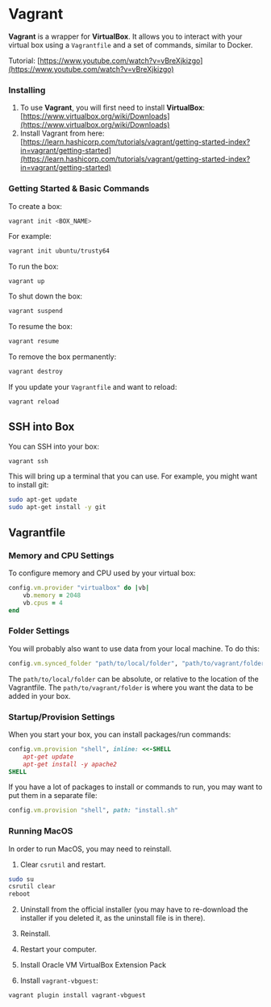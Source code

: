 # Vagrant

**Vagrant** is a wrapper for **VirtualBox**. It allows you to interact with your virtual box using a `Vagrantfile` and a set of commands, similar to Docker.

Tutorial: [https://www.youtube.com/watch?v=vBreXjkizgo](https://www.youtube.com/watch?v=vBreXjkizgo)​

### Installing <a id="installing"></a>

1. To use **Vagrant**, you will first need to install **VirtualBox**: [https://www.virtualbox.org/wiki/Downloads](https://www.virtualbox.org/wiki/Downloads)​
2. Install Vagrant from here: [https://learn.hashicorp.com/tutorials/vagrant/getting-started-index?in=vagrant/getting-started](https://learn.hashicorp.com/tutorials/vagrant/getting-started-index?in=vagrant/getting-started)​

### Getting Started & Basic Commands <a id="getting-started-and-basic-commands"></a>

To create a box:

```bash
vagrant init <BOX_NAME>
```

For example:

```bash
vagrant init ubuntu/trusty64
```

To run the box:

```text
vagrant up
```

To shut down the box:

```bash
vagrant suspend
```

To resume the box:

```bash
vagrant resume
```

To remove the box permanently:

```bash
vagrant destroy
```

If you update your `Vagrantfile` and want to reload:

```bash
vagrant reload
```

## SSH into Box <a id="ssh-into-box"></a>

You can SSH into your box:

```bash
vagrant ssh
```

This will bring up a terminal that you can use. For example, you might want to install git:

```bash
sudo apt-get update
sudo apt-get install -y git
```

## Vagrantfile <a id="vagrantfile"></a>

### Memory and CPU Settings <a id="memory-and-cpu-settings"></a>

To configure memory and CPU used by your virtual box:

```ruby
config.vm.provider "virtualbox" do |vb|
    vb.memory = 2048
    vb.cpus = 4
end
```

### Folder Settings <a id="folder-settings"></a>

You will probably also want to use data from your local machine. To do this:

```ruby
config.vm.synced_folder "path/to/local/folder", "path/to/vagrant/folder"
```

The `path/to/local/folder` can be absolute, or relative to the location of the Vagrantfile. The `path/to/vagrant/folder` is where you want the data to be added in your box.

### Startup/Provision Settings <a id="startup-provision-settings"></a>

When you start your box, you can install packages/run commands:

```ruby
config.vm.provision "shell", inline: <<-SHELL    
    apt-get update
    apt-get install -y apache2
SHELL
```

If you have a lot of packages to install or commands to run, you may want to put them in a separate file:

```ruby
config.vm.provision "shell", path: "install.sh"
```

### Running MacOS <a id="running-macos"></a>

In order to run MacOS, you may need to reinstall.

1. Clear `csrutil` and restart.

```bash
sudo su
csrutil clear
reboot
```

2. Uninstall from the official installer \(you may have to re-download the installer if you deleted it, as the uninstall file is in there\).

3. Reinstall.

4. Restart your computer.

5. Install Oracle VM VirtualBox Extension Pack

6. Install `vagrant-vbguest`:

```bash
vagrant plugin install vagrant-vbguest
```



